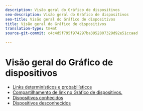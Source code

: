 ```yaml
---
description: Visão geral do Gráfico de dispositivos
seo-description: Visão geral do Gráfico de dispositivos
seo-title: Visão geral do Gráfico de dispositivos
title: Visão geral do Gráfico de dispositivos
translation-type: tm+mt
source-git-commit: c4c4d5f795f974297ba3952807329d92e51ccaad

---
```



# Visão geral do Gráfico de dispositivos

* [Links determinísticos e probabilísticos](links.md)
* [Compartilhamento de link no Gráfico de dispositivos.](link-sharing.md)
* [Dispositivos conhecidos](known-device.md)
* [Dispositivos desconhecidos](unknown-device.md)

